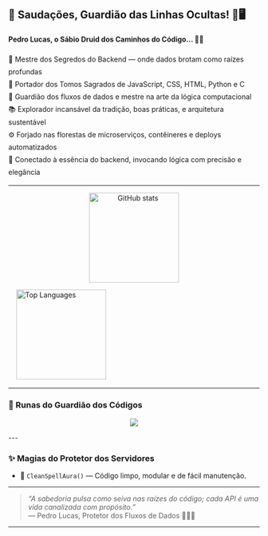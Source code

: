 ## 🌿 Saudações, Guardião das Linhas Ocultas! 🐾🖥️

#### **Pedro Lucas, o Sábio Druid dos Caminhos do Código...** 🍃🔮

<ul style="list-style: none; padding: 0; margin: 0; line-height: 1.8;">
  <li>🌲 Mestre dos Segredos do Backend — onde dados brotam como raízes profundas</li>
  <li>🍃 Portador dos Tomos Sagrados de JavaScript, CSS, HTML, Python e C</li>
  <li>🦉 Guardião dos fluxos de dados e mestre na arte da lógica computacional</li>
  <li>📚 Explorador incansável da tradição, boas práticas, e arquitetura sustentável</li>
  <li>⚙️ Forjado nas florestas de microserviços, contêineres e deploys automatizados</li>
  <li>🔮 Conectado à essência do backend, invocando lógica com precisão e elegância</li>
</ul>

---

<p align="center">
  <img height="180" src="https://github-readme-stats.vercel.app/api?username=pedroluccs&show_icons=true&theme=green" alt="GitHub stats" />

  &nbsp;&nbsp;&nbsp;
  <img height="180" src="https://github-readme-stats.vercel.app/api/top-langs/?username=pedroluccs&layout=compact&langs_count=7&theme=dark" alt="Top Languages" />
</p>

---

### 🔮 Runas do Guardião dos Códigos

<p align="center">
  <img src="https://skillicons.dev/icons?i=javascript,html,css,python,c" />
</p>
---

### ✨ Magias do Protetor dos Servidores

- 🍄 `CleanSpellAura()` — Código limpo, modular e de fácil manutenção.

---

> *“A sabedoria pulsa como seiva nas raízes do código; cada API é uma vida canalizada com propósito.”*  
> — Pedro Lucas, Protetor dos Fluxos de Dados 🌳🧙‍♂️

---
